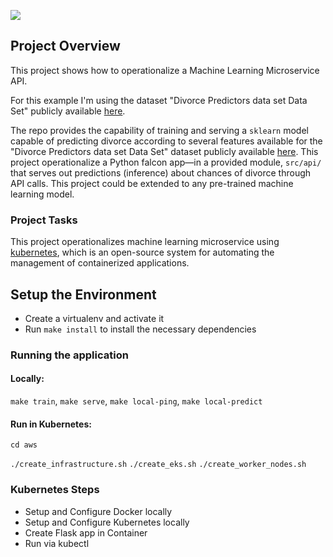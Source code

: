 ![](https://github.com/ricoms/ml-api-template/workflows/Publish%20Docker%20image/badge.svg)

## Project Overview

This project shows how to operationalize a Machine Learning Microservice API.

For this example I'm using the dataset "Divorce Predictors data set Data Set" publicly available [here](https://archive.ics.uci.edu/ml/datasets/Divorce+Predictors+data+set).

The repo provides the capability of training and serving a `sklearn` model capable of predicting divorce according to several features available for the "Divorce Predictors data set Data Set" dataset publicly available [here](https://archive.ics.uci.edu/ml/datasets/Divorce+Predictors+data+set). This project operationalize a Python falcon app—in a provided module, `src/api/` that serves out predictions (inference) about chances of divorce through API calls. This project could be extended to any pre-trained machine learning model.

### Project Tasks

This project operationalizes machine learning microservice using [kubernetes](https://kubernetes.io/), which is an open-source system for automating the management of containerized applications.

## Setup the Environment

* Create a virtualenv and activate it
* Run `make install` to install the necessary dependencies


### Running the application

#### Locally:

`make train`, `make serve`, `make local-ping`, `make local-predict`

#### Run in Kubernetes:

`cd aws`

`./create_infrastructure.sh`
`./create_eks.sh`
`./create_worker_nodes.sh`

### Kubernetes Steps

* Setup and Configure Docker locally
* Setup and Configure Kubernetes locally
* Create Flask app in Container
* Run via kubectl
